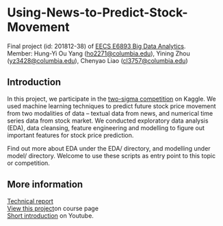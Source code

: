 # Using-News-to-Predict-Stock-Movement
Final project (id: 201812-38) of [EECS E6893 Big Data Analytics](https://www.ee.columbia.edu/~cylin/course/bigdata/index.html).<br/>
Member: Hung-Yi Ou Yang (ho2271@columbia.edu), Yining Zhou (yz3428@columbia.edu), Chenyao Liao (cl3757@columbia.edu)

## Introduction
In this project, we participate in the [two-sigma competition](https://www.kaggle.com/c/two-sigma-financial-news) on Kaggle. 
We used machine learning techniques to predict future stock price movement from two modalities of data – textual data from news, and numerical time series data from stock market. We conducted exploratory data analysis (EDA), data cleansing, feature engineering and modelling to figure out important features for stock price prediction.

Find out more about EDA under the EDA/ directory, and modelling under model/ directory. Welcome to use these scripts as entry point to this topic or competition. 

## More information
[Technical report](http://www.graphen.ai/course/bigdata/reports/201812-38.pdf)<br/>
[View this project](http://www.ee.columbia.edu/~cylin/course/bigdata/projects/)on course page<br/>
[Short introduction](https://www.youtube.com/watch?v=jQ_dpB4LjoE) on Youtube.


